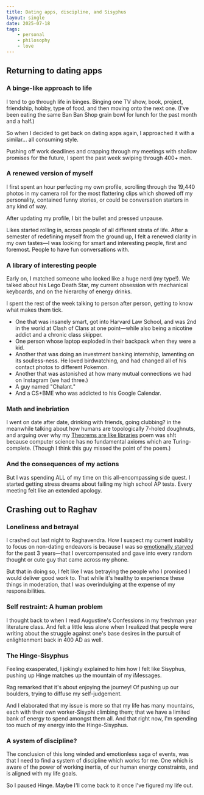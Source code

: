 ```yaml
---
title: Dating apps, discipline, and Sisyphus
layout: single
date: 2025-07-18
tags:
    - personal
    - philosophy
    - love
---
```

## Returning to dating apps
### A binge-like approach to life
I tend to go through life in binges. Binging one TV show, book, project, friendship, hobby, type of food, and then moving onto the next one. (I've been eating the same Ban Ban Shop grain bowl for lunch for the past month and a half.)

So when I decided to get back on dating apps again, I approached it with a similar... all consuming style.

Pushing off work deadlines and crapping through my meetings with shallow promises for the future, I spent the past week swiping through 400+ men. 

### A renewed version of myself
I first spent an hour perfecting my own profile, scrolling through the 19,440 photos in my camera roll for the most flattering clips which showed off my personality, contained funny stories, or could be conversation starters in any kind of way.

After updating my profile, I bit the bullet and pressed unpause.

Likes started rolling in, across people of all different strata of life. After a semester of redefining myself from the ground up, I felt a renewed clarity in my own tastes—I was looking for smart and interesting people, first and foremost. People to have fun conversations with.

### A library of interesting people
Early on, I matched someone who looked like a huge nerd (my type!). We talked about his Lego Death Star, my current obsession with mechanical keyboards, and on the hierarchy of energy drinks.

I spent the rest of the week talking to person after person, getting to know what makes them tick.
- One that was insanely smart, got into Harvard Law School, and was 2nd in the world at Clash of Clans at one point—while also being a nicotine addict and a chronic class skipper. 
- One person whose laptop exploded in their backpack when they were a kid.
- Another that was doing an investment banking internship, lamenting on its soulless-ness. He loved birdwatching, and had changed all of his contact photos to different Pokemon. 
- Another that was astonished at how many mutual connections we had on Instagram (we had three.)
- A guy named "Chalant."
- And a CS+BME who was addicted to his Google Calendar.

### Math and inebriation
I went on date after date, drinking with friends, going clubbing? in the meanwhile talking about how humans are topologically 7-holed doughnuts, and arguing over why my [Theorems are like libraries](/blog/thm-libraries) poem was sh!t because computer science has no fundamental axioms which are Turing-complete. (Though I think this guy missed the point of the poem.)

### And the consequences of my actions
But I was spending ALL of my time on this all-encompassing side quest. I started getting stress dreams about failing my high school AP tests. Every meeting felt like an extended apology.

## Crashing out to Raghav
### Loneliness and betrayal
I crashed out last night to Raghavendra. How I suspect my current inability to focus on non-dating endeavors is because I was so [emotionally starved](/blog/3am) for the past 3 years—that I overcompensated and gave into every random thought or cute guy that came across my phone. 

But that in doing so, I felt like I was betraying the people who I promised I would deliver good work to. That while it's healthy to experience these things in moderation, that I was overindulging at the expense of my responsibilities.

### Self restraint: A human problem
I thought back to when I read Augustine's Confessions in my freshman year literature class. And felt a little less alone when I realized that people were writing about the struggle against one's base desires in the pursuit of enlightenment back in 400 AD as well.

### The Hinge-Sisyphus
Feeling exasperated, I jokingly explained to him how I felt like Sisyphus, pushing up Hinge matches up the mountain of my iMessages. 

Rag remarked that it's about enjoying the journey! Of pushing up our boulders, trying to diffuse my self-judgement. 

And I elaborated that my issue is more so that my life has many mountains, each with their own worker-Sisyphi climbing them; that we have a limited bank of energy to spend amongst them all. And that right now, I'm spending too much of my energy into the Hinge-Sisyphus.

### A system of discipline?
The conclusion of this long winded and emotionless saga of events, was that I need to find a system of discipline which works for me. One which is aware of the power of working inertia, of our human energy constraints, and is aligned with my life goals. 

So I paused Hinge. Maybe I'll come back to it once I've figured my life out.